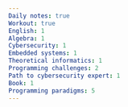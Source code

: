 ```yaml
---
Daily notes: true
Workout: true
English: 1
Algebra: 1
Cybersecurity: 1
Embedded systems: 1
Theoretical informatics: 1
Programming challenges: 2
Path to cybersecurity expert: 1
Book: 1
Programming paradigms: 5
---
```




